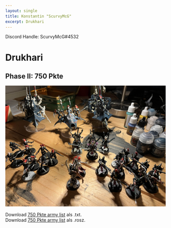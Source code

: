 ```yaml
---
layout: single
title: Konstantin "ScurvyMcG"
excerpt: Drukhari
---
```


Discord Handle: ScurvyMcG#4532

# Drukhari

## Phase II: 750 Pkte

![750 Pkte](/assets/images/750/750_scurvymcg_1.jpg)

Download <a href="/assets/armylists/750/750_scurvymcg.txt" download>750 Pkte army list</a> als .txt.  
Download <a href="/assets/armylists/750/750_scurvymcg.rosz" download>750 Pkte army list</a> als .rosz.  